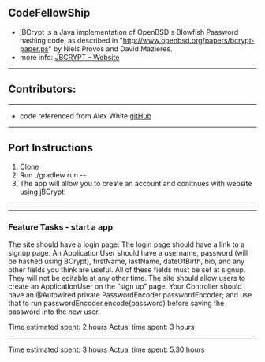 ## CodeFellowShip
- jBCrypt is a Java implementation of OpenBSD's Blowfish Password hashing code, as described in "http://www.openbsd.org/papers/bcrypt-paper.ps" by Niels Provos and David Mazieres.
- more info: [JBCRYPT - Website](https://www.mindrot.org/projects/jBCrypt/)
****
## Contributors:
****
- code referenced from Alex White  [gitHub](https://github.com/codefellows/seattle-code-java-401d12)
****
## Port Instructions
1. Clone
2. Run ./gradlew run --<args>
3. The app will allow you to create an account and conitnues with website using jBCrypt!
****

****
### Feature Tasks - start a app

The site should have a login page.
The login page should have a link to a signup page.
An ApplicationUser should have a username, password (will be hashed using BCrypt), firstName, lastName, dateOfBirth, bio, and any other fields you think are useful.
All of these fields must be set at signup. They will not be editable at any other time.
The site should allow users to create an ApplicationUser on the “sign up” page.
Your Controller should have an @Autowired private PasswordEncoder passwordEncoder; and use that to run passwordEncoder.encode(password) before saving the password into the new user.

Time estimated spent: 2 hours
Actual time spent: 3 hours
****
Time estimated spent: 3 hours
Actual time spent: 5.30 hours

